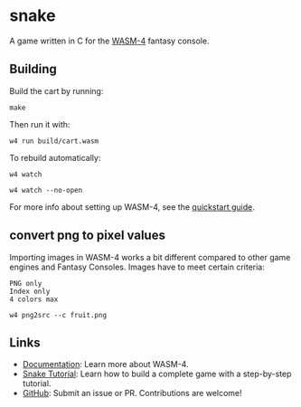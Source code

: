 # snake

A game written in C for the [WASM-4](https://wasm4.org) fantasy console.

## Building

Build the cart by running:

```shell
make
```

Then run it with:

```shell
w4 run build/cart.wasm
```

To rebuild automatically:

```shell
w4 watch

w4 watch --no-open
```

For more info about setting up WASM-4, see the [quickstart guide](https://wasm4.org/docs/getting-started/setup?code-lang=c#quickstart).

## convert png to pixel values

Importing images in WASM-4 works a bit different compared to other game engines and Fantasy Consoles. Images have to meet certain criteria:

    PNG only
    Index only
    4 colors max

``` shell
w4 png2src --c fruit.png
```


## Links

- [Documentation](https://wasm4.org/docs): Learn more about WASM-4.
- [Snake Tutorial](https://wasm4.org/docs/tutorials/snake/goal): Learn how to build a complete game
  with a step-by-step tutorial.
- [GitHub](https://github.com/aduros/wasm4): Submit an issue or PR. Contributions are welcome!
